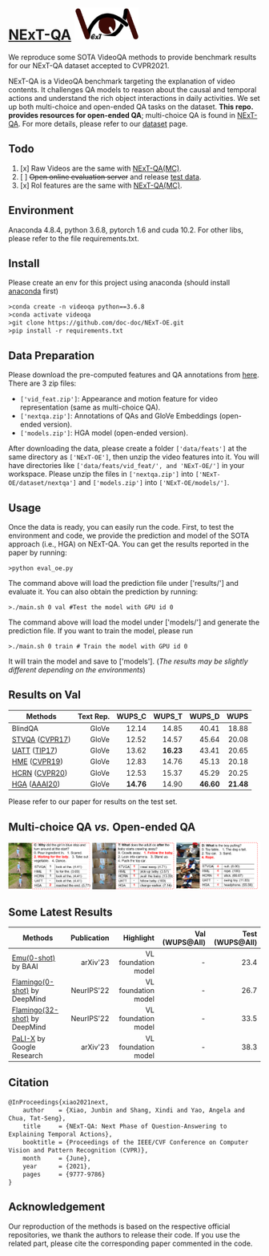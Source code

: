 # [NExT-QA](https://arxiv.org/pdf/2105.08276.pdf) <img src="images/logo.png" height="64" width="128">

We reproduce some SOTA VideoQA methods to provide benchmark results for our NExT-QA dataset accepted to CVPR2021. 

NExT-QA is a VideoQA benchmark targeting the explanation of video contents. It challenges QA models to reason about the causal and temporal actions and understand the rich object interactions in daily activities. We set up both multi-choice and open-ended QA tasks on the dataset. <strong>This repo. provides resources for open-ended QA</strong>; multi-choice QA is found in [NExT-QA](https://github.com/doc-doc/NExT-QA). For more details, please refer to our [dataset](https://doc-doc.github.io/docs/nextqa.html) page.

## Todo
1. [x] Raw Videos are the same with [NExT-QA(MC)](https://github.com/doc-doc/NExT-QA).
2. [ ] <s>Open online evaluation server</s> and release [test data](https://drive.google.com/file/d/1bXBFN61PaTSHTnJqz3R79mpIgEQPFGIU/view?usp=sharing).
3. [x] RoI features are the same with [NExT-QA(MC)](https://github.com/doc-doc/NExT-QA).
## Environment

Anaconda 4.8.4, python 3.6.8, pytorch 1.6 and cuda 10.2. For other libs, please refer to the file requirements.txt.

## Install
Please create an env for this project using anaconda (should install [anaconda](https://docs.anaconda.com/anaconda/install/linux/) first)
```
>conda create -n videoqa python==3.6.8
>conda activate videoqa
>git clone https://github.com/doc-doc/NExT-OE.git
>pip install -r requirements.txt
```
## Data Preparation
Please download the pre-computed features and QA annotations from [here](https://drive.google.com/drive/folders/14jSt4sGFQaZxBu4AGL2Svj34fUhcK2u0?usp=sharing). There are 3 zip files: 
- ```['vid_feat.zip']```: Appearance and motion feature for video representation (same as multi-choice QA).
- ```['nextqa.zip']```: Annotations of QAs and GloVe Embeddings (open-ended version). 
- ```['models.zip']```: HGA model (open-ended version). 

After downloading the data, please create a folder ```['data/feats']``` at the same directory as ```['NExT-OE']```, then unzip the video features into it. You will have directories like ```['data/feats/vid_feat/', and 'NExT-OE/']``` in your workspace. Please unzip the files in ```['nextqa.zip']``` into ```['NExT-OE/dataset/nextqa']``` and ```['models.zip']``` into ```['NExT-OE/models/']```. 


## Usage
Once the data is ready, you can easily run the code. First, to test the environment and code, we provide the prediction and model of the SOTA approach (i.e., HGA) on NExT-QA. 
You can get the results reported in the paper by running: 
```
>python eval_oe.py
```
The command above will load the prediction file under ['results/'] and evaluate it. 
You can also obtain the prediction by running: 
```
>./main.sh 0 val #Test the model with GPU id 0
```
The command above will load the model under ['models/'] and generate the prediction file.
If you want to train the model, please run
```
>./main.sh 0 train # Train the model with GPU id 0
```
It will train the model and save to ['models']. (*The results may be slightly different depending on the environments*)
## Results on Val
| Methods                  | Text Rep. | WUPS_C | WUPS_T | WUPS_D | WUPS | 
| -------------------------| --------: | ----: | ----: | ----: | ---:| 
| BlindQA                  |   GloVe   | 12.14 | 14.85 | 40.41 | 18.88 | 
| [STVQA](https://github.com/doc-doc/NExT-OE/blob/main/networks/VQAModel/STVQA.py) ([CVPR17](https://openaccess.thecvf.com/content_cvpr_2017/papers/Jang_TGIF-QA_Toward_Spatio-Temporal_CVPR_2017_paper.pdf))  |   GloVe   | 12.52 | 14.57 | 45.64 | 20.08 | 
| [UATT](https://github.com/doc-doc/NExT-OE/blob/main/networks/VQAModel/UATT.py) ([TIP17](https://ieeexplore.ieee.org/document/8017608)) | GloVe | 13.62 | **16.23** | 43.41 | 20.65 |
| [HME](https://github.com/doc-doc/NExT-OE/blob/main/networks/VQAModel/HME.py) ([CVPR19](https://openaccess.thecvf.com/content_CVPR_2019/papers/Fan_Heterogeneous_Memory_Enhanced_Multimodal_Attention_Model_for_Video_Question_Answering_CVPR_2019_paper.pdf))   |   GloVe   | 12.83 | 14.76 | 45.13 | 20.18 | 
| [HCRN](https://github.com/thaolmk54/hcrn-videoqa) ([CVPR20](https://openaccess.thecvf.com/content_CVPR_2020/papers/Le_Hierarchical_Conditional_Relation_Networks_for_Video_Question_Answering_CVPR_2020_paper.pdf))   |   GloVe   | 12.53 | 15.37 | 45.29 | 20.25 | 
| [HGA](https://github.com/doc-doc/NExT-OE/blob/main/networks/VQAModel/HGA.py) ([AAAI20](https://ojs.aaai.org//index.php/AAAI/article/view/6767))    |   GloVe   | **14.76** | 14.90 | **46.60** | **21.48** |

Please refer to our paper for results on the test set.
## Multi-choice QA *vs.* Open-ended QA
![vis mc_oe](./images/res-mc-oe.png)

## Some Latest Results
| Methods                  | Publication | Highlight | Val (WUPS@All)   | Test (WUPS@All) | 
| -------------------------| --------:   |--------:  | ----:            | ----:| 
|[Emu(0-shot)](https://arxiv.org/pdf/2307.05222v1.pdf) by BAAI | arXiv'23 | VL foundation model | - | 23.4 |
| [Flamingo(0-shot)](https://arxiv.org/pdf/2204.14198.pdf) by DeepMind | NeurIPS'22            |   VL foundation model   | -     | 26.7|
| [Flamingo(32-shot)](https://arxiv.org/pdf/2204.14198.pdf) by DeepMind   | NeurIPS'22            |  VL foundation model   | -     | 33.5|
| [PaLI-X](https://arxiv.org/pdf/2305.18565.pdf) by Google Research | arXiv'23 | VL foundation model | - | 38.3 |

## Citation
```
@InProceedings{xiao2021next,
    author    = {Xiao, Junbin and Shang, Xindi and Yao, Angela and Chua, Tat-Seng},
    title     = {NExT-QA: Next Phase of Question-Answering to Explaining Temporal Actions},
    booktitle = {Proceedings of the IEEE/CVF Conference on Computer Vision and Pattern Recognition (CVPR)},
    month     = {June},
    year      = {2021},
    pages     = {9777-9786}
}
```
## Acknowledgement
Our reproduction of the methods is based on the respective official repositories, we thank the authors to release their code. If you use the related part, please cite the corresponding paper commented in the code.
